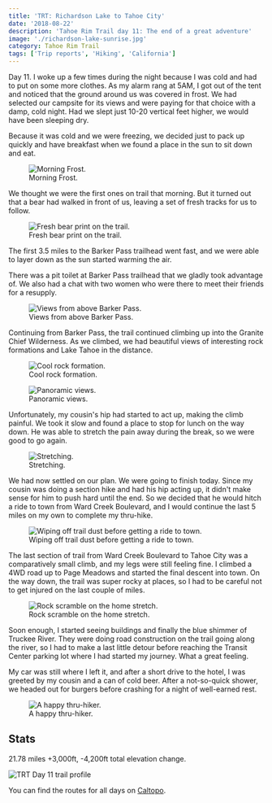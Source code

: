 ```yaml
---
title: 'TRT: Richardson Lake to Tahoe City'
date: '2018-08-22'
description: 'Tahoe Rim Trail day 11: The end of a great adventure'
image: './richardson-lake-sunrise.jpg'
category: Tahoe Rim Trail
tags: ['Trip reports', 'Hiking', 'California']
---
```


Day 11. I woke up a few times during the night because I was cold and had to put on some more clothes. As my alarm rang at 5AM, I got out of the tent and noticed that the ground around us was covered in frost. We had selected our campsite for its views and were paying for that choice with a damp, cold night. Had we slept just 10-20 vertical feet higher, we would have been sleeping dry.

Because it was cold and we were freezing, we decided just to pack up quickly and have breakfast when we found a place in the sun to sit down and eat.

<figure>
  <img src="morning-frost.jpg" alt="Morning Frost.">
  <figcaption>Morning Frost.</figcaption>
</figure>

We thought we were the first ones on trail that morning. But it turned out that a bear had walked in front of us, leaving a set of fresh tracks for us to follow.

<figure>
  <img src="bear-print-on-the-trt.jpg" alt="Fresh bear print on the trail.">
  <figcaption>Fresh bear print on the trail.</figcaption>
</figure>

The first 3.5 miles to the Barker Pass trailhead went fast, and we were able to layer down as the sun started warming the air.

There was a pit toilet at Barker Pass trailhead that we gladly took advantage of. We also had a chat with two women who were there to meet their friends for a resupply.

<figure>
  <img src="views-atop-barker-pass.jpg" alt="Views from above Barker Pass.">
  <figcaption>Views from above Barker Pass.</figcaption>
</figure>

Continuing from Barker Pass, the trail continued climbing up into the Granite Chief Wilderness. As we climbed, we had beautiful views of interesting rock formations and Lake Tahoe in the distance.

<figure>
  <img src="cool-rock-formation.jpg" alt="Cool rock formation.">
  <figcaption>Cool rock formation.</figcaption>
</figure>

<figure class="full-width">
  <img src="panoramic-views.jpg" alt="Panoramic views.">
  <figcaption>Panoramic views.</figcaption>
</figure>

Unfortunately, my cousin's hip had started to act up, making the climb painful. We took it slow and found a place to stop for lunch on the way down. He was able to stretch the pain away during the break, so we were good to go again.

<figure>
  <img src="stretching.jpg" alt="Stretching.">
  <figcaption>Stretching.</figcaption>
</figure>

We had now settled on our plan. We were going to finish today. Since my cousin was doing a section hike and had his hip acting up, it didn't make sense for him to push hard until the end. So we decided that he would hitch a ride to town from Ward Creek Boulevard, and I would continue the last 5 miles on my own to complete my thru-hike.

<figure>
  <img src="wiping-off-trail-dust.jpg" alt="Wiping off trail dust before getting a ride to town.">
  <figcaption>Wiping off trail dust before getting a ride to town.</figcaption>
</figure>

The last section of trail from Ward Creek Boulevard to Tahoe City was a comparatively small climb, and my legs were still feeling fine. I climbed a 4WD road up to Page Meadows and started the final descent into town. On the way down, the trail was super rocky at places, so I had to be careful not to get injured on the last couple of miles.

<figure>
  <img src="rock-scramble.jpg" alt="Rock scramble on the home stretch.">
  <figcaption>Rock scramble on the home stretch.</figcaption>
</figure>

Soon enough, I started seeing buildings and finally the blue shimmer of Truckee River. They were doing road construction on the trail going along the river, so I had to make a last little detour before reaching the Transit Center parking lot where I had started my journey. What a great feeling.

My car was still where I left it, and after a short drive to the hotel, I was greeted by my cousin and a can of cold beer. After a not-so-quick shower, we headed out for burgers before crashing for a night of well-earned rest.

<figure>
  <img src="happy-thru-hiker.jpg" alt="A happy thru-hiker.">
  <figcaption>A happy thru-hiker.</figcaption>
</figure>

## Stats

21.78 miles +3,000ft, -4,200ft total elevation change.

![TRT Day 11 trail profile](profile.png)

You can find the routes for all days on [Caltopo](https://caltopo.com/m/HJ0L).
